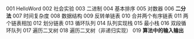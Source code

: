 001 HelloWord
002 社会实验
003 二进制
004 基本排序
005 对数器
006 **二分法**
007 时间复杂度
008 数据结构
009 反转单链表
010 合并两个有序链表
011 两个链表相加
012 划分链表
013 循环队列
014 队列实现栈
015 最小栈
016 双段循环队列
017 遍历二叉树
018 遍历二叉树（非递归实现）
019 **算法中的输入输出**